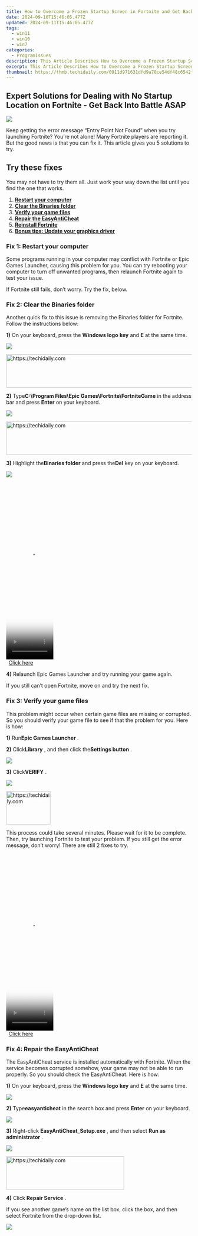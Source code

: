 ```yaml
---
title: How to Overcome a Frozen Startup Screen in Fortnite and Get Back Into Action!
date: 2024-09-10T15:46:05.477Z
updated: 2024-09-11T15:46:05.477Z
tags:
  - win11
  - win10
  - win7
categories:
  - ProgramIssues
description: This Article Describes How to Overcome a Frozen Startup Screen in Fortnite and Get Back Into Action!
excerpt: This Article Describes How to Overcome a Frozen Startup Screen in Fortnite and Get Back Into Action!
thumbnail: https://thmb.techidaily.com/0911d971631dfd9a70ce54df48c6542f0fb3a0ed015eda89c92fcb9372e4bb6e.jpg
---
```


## Expert Solutions for Dealing with No Startup Location on Fortnite - Get Back Into Battle ASAP

![](https://images.drivereasy.com/wp-content/uploads/2020/01/2020-01-02_12-03-31.jpg)

 Keep getting the error message “Entry Point Not Found” when you try launching Fortnite? You’re not alone! Many Fortnite players are reporting it. But the good news is that you can fix it. This article gives you 5 solutions to try.

## Try these fixes

 You may not have to try them all. Just work your way down the list until you find the one that works.

1. **[Restart your computer](https://tools.techidaily.com/drivereasy/download/)**
2. **[Clear the Binaries folder](https://tools.techidaily.com/drivereasy/download/)**
3. [**Verify your game files**](https://tools.techidaily.com/drivereasy/download/)
4. **[Repair the EasyAntiCheat](https://tools.techidaily.com/drivereasy/download/)**
5. **[Reinstall Fortnite](https://tools.techidaily.com/drivereasy/download/)**
6. **[Bonus tips: Update your graphics driver](https://tools.techidaily.com/drivereasy/download/)**

### Fix 1: Restart your computer

 Some programs running in your computer may conflict with Fortnite or Epic Games Launcher, causing this problem for you. You can try rebooting your computer to turn off unwanted programs, then relaunch Fortnite again to test your issue.

If Fortnite still fails, don’t worry. Try the fix, below.

### Fix 2: Clear the Binaries folder

 Another quick fix to this issue is removing the Binaries folder for Fortnite. Follow the instructions below:

**1)** On your keyboard, press the **Windows logo** **key**  and **E** at the same time.

![](https://images.drivereasy.com/wp-content/uploads/2020/01/2020-01-02_12-03-47.jpg)





<!-- affiliate ads begin -->
<a href="https://ephamedtechinc.pxf.io/c/5597632/2130531/26400" target="_top" id="2130531">
  <img src="//a.impactradius-go.com/display-ad/26400-2130531" border="0" alt="https://techidaily.com" width="728" height="90"/>
</a>
<img height="0" width="0" src="https://ephamedtechinc.pxf.io/i/5597632/2130531/26400" style="position:absolute;visibility:hidden;" border="0" />
<!-- affiliate ads end -->




**2)**  Type**C:\\Program Files\\Epic Games\\Fortnite\\FortniteGame** in the address bar and press **Enter**  on your keyboard.

![](https://images.drivereasy.com/wp-content/uploads/2020/01/2020-01-02_12-03-56.jpg)





<!-- affiliate ads begin -->
<a href="https://bluettius.sjv.io/c/5597632/2139111/17108" target="_top" id="2139111">
  <img src="//a.impactradius-go.com/display-ad/17108-2139111" border="0" alt="https://techidaily.com" width="728" height="90"/>
</a>
<img height="0" width="0" src="https://bluettius.sjv.io/i/5597632/2139111/17108" style="position:absolute;visibility:hidden;" border="0" />
<!-- affiliate ads end -->




**3)** Highlight the**Binaries folder** and press the**Del** key on your keyboard.

![](https://images.drivereasy.com/wp-content/uploads/2020/01/2020-01-02_12-04-06.jpg)





<!-- affiliate ads begin -->
<span id="1977006">
					<video width="128" height="480" style="cursor:pointer"
           poster="//a.impactradius-go.com/display-clicktoplayimage/1977006.png"
           onclick="if(!this.playClicked){this.play();this.setAttribute('controls',true);this.playClicked=true;}">
	   <source src="//a.impactradius-go.com/display-ad/22993-1977006">
	   <img src="//a.impactradius-go.com/display-clicktoplayimage/1977006.png" style="border: none; height: 100%; width: 100%; object-fit: contain">
	</video>
	<div style="width:80px;text-align:center"><a href="javascript:window.open(decodeURIComponent('https%3A%2F%2Fhomestyler.sjv.io%2Fc%2F5597632%2F1977006%2F22993'), '_blank');void(0);">Click here</a></div>
</span>
<img height="0" width="0" src="https://imp.pxf.io/i/5597632/1977006/22993" style="position:absolute;visibility:hidden;" border="0" />
<!-- affiliate ads end -->




**4)** Relaunch Epic Games Launcher and try running your game again.

If you still can’t open Fortnite, move on and try the next fix.

### Fix 3: Verify your game files

 This problem might occur when certain game files are missing or corrupted. So you should verify your game file to see if that the problem for you. Here is how:

**1)** Run**Epic Games Launcher** .

**2)** Click**Library** , and then click the**Settings button** .

![](https://images.drivereasy.com/wp-content/uploads/2020/01/2020-01-02_12-04-18.jpg)

**3)** Click**VERIFY** .

![](https://images.drivereasy.com/wp-content/uploads/2020/01/2020-01-02_12-04-28.jpg)





<!-- affiliate ads begin -->
<a href="https://aligracehair.sjv.io/c/5597632/2135407/19272" target="_top" id="2135407">
  <img src="//a.impactradius-go.com/display-ad/19272-2135407" border="0" alt="https://techidaily.com" width="120" height="90"/>
</a>
<img height="0" width="0" src="https://aligracehair.sjv.io/i/5597632/2135407/19272" style="position:absolute;visibility:hidden;" border="0" />
<!-- affiliate ads end -->




 This process could take several minutes. Please wait for it to be complete. Then, try launching Fortnite to test your problem. If you still get the error message, don’t worry! There are still 2 fixes to try.





<!-- affiliate ads begin -->
<span id="1975636">
					<video width="128" height="480" style="cursor:pointer"
           poster="//a.impactradius-go.com/display-clicktoplayimage/1975636.png"
           onclick="if(!this.playClicked){this.play();this.setAttribute('controls',true);this.playClicked=true;}">
	   <source src="//a.impactradius-go.com/display-ad/22993-1975636">
	   <img src="//a.impactradius-go.com/display-clicktoplayimage/1975636.png" style="border: none; height: 100%; width: 100%; object-fit: contain">
	</video>
	<div style="width:80px;text-align:center"><a href="javascript:window.open(decodeURIComponent('https%3A%2F%2Fhomestyler.sjv.io%2Fc%2F5597632%2F1975636%2F22993'), '_blank');void(0);">Click here</a></div>
</span>
<img height="0" width="0" src="https://imp.pxf.io/i/5597632/1975636/22993" style="position:absolute;visibility:hidden;" border="0" />
<!-- affiliate ads end -->




### Fix 4: Repair the EasyAntiCheat

 The EasyAntiCheat service is installed automatically with Fortnite. When the service becomes corrupted somehow, your game may not be able to run properly. So you should check the EasyAntiCheat. Here is how:

**1)** On your keyboard, press the **Windows logo** **key**  and **E** at the same time.

![](https://images.drivereasy.com/wp-content/uploads/2020/01/2020-01-02_12-04-38.jpg)

**2)**  Type**easyanticheat** in the search box and press **Enter**  on your keyboard.

![](https://images.drivereasy.com/wp-content/uploads/2020/01/2020-01-02_12-04-42.jpg)

**3)** Right-click **EasyAntiCheat\_Setup.exe** , and then select **Run as administrator** .

![](https://images.drivereasy.com/wp-content/uploads/2020/01/2020-01-02_12-05-01.jpg)





<!-- affiliate ads begin -->
<a href="https://wigfever.sjv.io/c/5597632/2014857/22899" target="_top" id="2014857">
  <img src="//a.impactradius-go.com/display-ad/22899-2014857" border="0" alt="https://techidaily.com" width="320" height="90"/>
</a>
<img height="0" width="0" src="https://wigfever.sjv.io/i/5597632/2014857/22899" style="position:absolute;visibility:hidden;" border="0" />
<!-- affiliate ads end -->




**4)**  Click **Repair Service** .

 If you see another game’s name on the list box, click the box, and then select Fortnite from the drop-down list.

![](https://images.drivereasy.com/wp-content/uploads/2020/01/2020-01-02_12-05-17.jpg)





<!-- affiliate ads begin -->
<span id="1516072">
					<video width="864" height="1536" style="cursor:pointer"
           poster="//a.impactradius-go.com/display-clicktoplayimage/1516072.png"
           onclick="if(!this.playClicked){this.play();this.setAttribute('controls',true);this.playClicked=true;}">
	   <source src="//a.impactradius-go.com/display-ad/16446-1516072">
	   <img src="//a.impactradius-go.com/display-clicktoplayimage/1516072.png" style="border: none; height: 100%; width: 100%; object-fit: contain">
	</video>
	<div style="width:540px;text-align:center"><a href="javascript:window.open(decodeURIComponent('https%3A%2F%2Flaganoo.pxf.io%2Fc%2F5597632%2F1516072%2F16446'), '_blank');void(0);">Click here</a></div>
</span>
<img height="0" width="0" src="https://imp.pxf.io/i/5597632/1516072/16446" style="position:absolute;visibility:hidden;" border="0" />
<!-- affiliate ads end -->




 After the process is complete, relaunch your game to check if your problem has been resolved. If not, read on and try the fix, below.

### Fix 5: Reinstall Fortnite

 If none of the above fixes resolves your problem, try reinstalling Fortnite. Follow the instructions below:

**1)**  Run **Epic Games Launcher** .

**2)**  Click **Library** and then click the **Settings**  button.

![](https://images.drivereasy.com/wp-content/uploads/2020/01/2020-01-02_12-05-42.jpg)

**3)**  Click **UNINSTALL.**

![](https://images.drivereasy.com/wp-content/uploads/2020/01/2020-01-02_12-05-50.jpg)





<!-- affiliate ads begin -->
<a href="https://unicoeye.pxf.io/c/5597632/2134218/18498" target="_top" id="2134218">
  <img src="//a.impactradius-go.com/display-ad/18498-2134218" border="0" alt="https://techidaily.com" width="728" height="90"/>
</a>
<img height="0" width="0" src="https://unicoeye.pxf.io/i/5597632/2134218/18498" style="position:absolute;visibility:hidden;" border="0" />
<!-- affiliate ads end -->




**4) Restart**  your computer and run the **Epic Games Launcher**  again to download and install Fortnite again.

 Hopefully, one of the solutions above fixed your issue! If you have any questions or suggestions. Please feel free to leave a comment below.

---

 Do you know that simply updating the graphics driver can fix many common game issues such as game lags or crashes? Check the Bonus tip below to see how to do it.





<!-- affiliate ads begin -->
<a href="https://appsumo.8odi.net/c/5597632/2118326/7443" target="_top" id="2118326">
  <img src="//a.impactradius-go.com/display-ad/7443-2118326" border="0" alt="https://techidaily.com" width="728" height="90"/>
</a>
<img height="0" width="0" src="https://appsumo.8odi.net/i/5597632/2118326/7443" style="position:absolute;visibility:hidden;" border="0" />
<!-- affiliate ads end -->




### Bonus tip: Update your graphics driver

 To keep your Fortnite running smoothly, it’s essential that you have the latest correct graphics driver at all times. There are two ways you can get the right driver for your graphics product: manually or automatically.

**[Option 1 – Manually](https://tools.techidaily.com/drivereasy/download/)**  – You’ll need some computer skills and patience to update your drivers this way, because you need to find exactly the right the driver online, download it and install it step by step.

OR

**[Option 2 – Automatically (Recommended)](https://www.drivereasy.com/knowledge/solved-fortnite-entry-point-not-found-2019-tips/#e2)**  – This is the quickest and easiest option. It’s all done with just a couple of mouse clicks – easy even if you’re a computer newbie.

### **Option 1 – Download and install the driver manually**

 Epson keeps updating drivers. To get them, you need to go to your graphics product manufacturer’s website, find the driver corresponding with your specific flavor of Windows version (for example, Windows 32 bit) and download the driver manually.

 Once you’ve downloaded the correct drivers for your system, double-click on the downloaded file and follow the on-screen instructions to install the driver.

### **Option 2 – Automatically update** your graphics driver

 If you don’t have the time, patience or computer skills to update your graphics driver manually, you can do it automatically with **[Driver Easy](https://tools.techidaily.com/drivereasy/download/)**  .

 Driver Easy will automatically recognize your system and find the correct drivers for it. You don’t need to know exactly what system your computer is running, you don’t need to risk downloading and installing the wrong driver, and you don’t need to worry about making a mistake when installing.

 You can update your drivers automatically with either the FREE or the Pro version of Driver Easy. But with the Pro version it takes just 2 clicks:

 **1)[Download](https://tools.techidaily.com/drivereasy/download/)**  and install Driver Easy.

**2)** Run Driver Easy and click the **Scan Now** button. Driver Easy will then scan your computer and detect any problem drivers.

![](https://images.drivereasy.com/wp-content/uploads/2020/01/2020-01-02_12-06-21.jpg)

**3)**  Click **Update All** to automatically download and install the correct version of _all_ the drivers that are missing or out of date on your system (this requires the **[Pro version](https://tools.techidaily.com/drivereasy/download/)** [](https://tools.techidaily.com/drivereasy/download/) – you’ll be prompted to upgrade when you click Update All).

![](https://images.drivereasy.com/wp-content/uploads/2020/01/2020-01-02_12-06-30.jpg)





<!-- affiliate ads begin -->
<a href="https://ephamedtechinc.pxf.io/c/5597632/2136622/26400" target="_top" id="2136622">
  <img src="//a.impactradius-go.com/display-ad/26400-2136622" border="0" alt="https://techidaily.com" width="728" height="90"/>
</a>
<img height="0" width="0" src="https://ephamedtechinc.pxf.io/i/5597632/2136622/26400" style="position:absolute;visibility:hidden;" border="0" />
<!-- affiliate ads end -->




 If you need assistance, please contact Driver Easy’s support team at [**support@drivereasy.com**](https://tools.techidaily.com/drivereasy/download/) .

 **If you like this post, use our creator code DRIVEREASY in the item shop to support us through [Epic’s Support A Creator](https://www.epicgames.com/affiliate/en-US/overview) .**

* [Fortnite](https://tools.techidaily.com/drivereasy/download/)
* [Windows 10](https://tools.techidaily.com/drivereasy/download/)
* [Windows 7](https://tools.techidaily.com/drivereasy/download/)
* [Windows 8](https://tools.techidaily.com/drivereasy/download/)

<ins class="adsbygoogle"
     style="display:block"
     data-ad-format="autorelaxed"
     data-ad-client="ca-pub-7571918770474297"
     data-ad-slot="1223367746"></ins>



<ins class="adsbygoogle"
     style="display:block"
     data-ad-client="ca-pub-7571918770474297"
     data-ad-slot="8358498916"
     data-ad-format="auto"
     data-full-width-responsive="true"></ins>





<span class="atpl-alsoreadstyle">Also read:</span>
<div><ul>
<li><a href="https://extra-skills.techidaily.com/new-mastering-netflixs-split-screen-functionality/"><u>[New] Mastering Netflix's Split Screen Functionality</u></a></li>
<li><a href="https://extra-guidance.techidaily.com/new-reviewing-yuneecs-powerful-typhoon-aerodrone/"><u>[New] Reviewing Yuneec's Powerful Typhoon AeroDrone</u></a></li>
<li><a href="https://program-issues.techidaily.com/solved-how-to-fix-paladins-crash-2024-tips/"><u>[Solved] How to Fix Paladins Crash? | 2024 Tips</u></a></li>
<li><a href="https://facebook-clips.techidaily.com/updated-2024-approved-mastering-the-exchange-a-comprehensive-guide-to-fb-media-download/"><u>[Updated] 2024 Approved Mastering the Exchange A Comprehensive Guide to FB Media Download</u></a></li>
<li><a href="https://video-screen-grab.techidaily.com/updated-2024-approved-uniting-friends-across-operating-systems-with-skype-groups/"><u>[Updated] 2024 Approved Uniting Friends Across Operating Systems with Skype Groups</u></a></li>
<li><a href="https://youtube-webster.techidaily.com/approved-making-youtube-audio-mp3s-easily-for-your-mac/"><u>2024 Approved Making YouTube Audio MP3s Easily for Your Mac</u></a></li>
<li><a href="https://fox-cloud.techidaily.com/2024-approved-mastering-the-microscopic-views-in-microsoft-teams-chat/"><u>2024 Approved Mastering the Microscopic Views in Microsoft Teams Chat</u></a></li>
<li><a href="https://fox-boxes.techidaily.com/2024-approved-traversing-through-windows-movie-makers-version-landscape/"><u>2024 Approved Traversing Through Windows Movie Maker's Version Landscape</u></a></li>
<li><a href="https://program-issues.techidaily.com/banishing-sea-of-thieves-launch-errors-a-step-by-step-success-story/"><u>Banishing Sea of Thieves Launch Errors: A Step-by-Step Success Story</u></a></li>
<li><a href="https://program-issues.techidaily.com/black-ops-cold-war-game-patch-for-ui-problem-27711-correction/"><u>Black Ops: Cold War Game Patch for UI Problem 27711 Correction</u></a></li>
<li><a href="https://program-issues.techidaily.com/connectivity-error-fixes-for-minecraft-players-how-to-restore-access-to-your-gaming-realm/"><u>Connectivity Error Fixes for Minecraft Players: How to Restore Access to Your Gaming Realm</u></a></li>
<li><a href="https://program-issues.techidaily.com/diablo-ii-resurrected-failed-to-start-what-are-your-options/"><u>Diablo II Resurrected Failed to Start – What Are Your Options?</u></a></li>
<li><a href="https://program-issues.techidaily.com/diagnosing-and-repairing-game-crashes-a-step-by-step-guide-for-rainbow-six-extraction-players/"><u>Diagnosing & Repairing Game Crashes: A Step-by-Step Guide for Rainbow Six Extraction Players</u></a></li>
<li><a href="https://program-issues.techidaily.com/dive-into-free-rainbow-six-siege-action-the-ultimate-game-for-enthusiasts/"><u>Dive Into Free Rainbow Six Siege Action - The Ultimate Game for Enthusiasts</u></a></li>
<li><a href="https://win-amazing.techidaily.com/download-lexar-usb-driver-easily-and-quickly/"><u>Download Lexar USB Driver | Easily & Quickly</u></a></li>
<li><a href="https://media-tips.techidaily.com/effortlessly-transform-videos-for-mobile-devices-android-smartphones-and-tablets/"><u>Effortlessly Transform Videos for Mobile Devices (Android Smartphones & Tablets)</u></a></li>
<li><a href="https://program-issues.techidaily.com/fixing-the-issue-intel-driver-and-support-assistant-failure-in-windows/"><u>Fixing the Issue: Intel Driver and Support Assistant Failure in Windows</u></a></li>
<li><a href="https://program-issues.techidaily.com/fixing-the-launch-hurdle-in-monster-hunter-stories-2-wings-of-ruin-a-step-by-step-guide-to-successful-game-setup/"><u>Fixing the Launch Hurdle in Monster Hunter Stories 2: Wings of Ruin - A Step-by-Step Guide to Successful Game Setup</u></a></li>
<li><a href="https://program-issues.techidaily.com/game-optimization-tips-how-to-maintain-steady-frame-rates-for-smooth-gaming-on-pcs/"><u>Game Optimization Tips: How to Maintain Steady Frame Rates for Smooth Gaming on PCs</u></a></li>
<li><a href="https://program-issues.techidaily.com/garrys-mod-crashes-no-more-updated-fix-guide-for-gamers/"><u>Garry's Mod Crashes No More - Updated Fix Guide for Gamers</u></a></li>
<li><a href="https://youtube-videos.techidaily.com/guide-to-consolidating-your-youtube-video-collection/"><u>Guide to Consolidating Your YouTube Video Collection</u></a></li>
<li><a href="https://program-issues.techidaily.com/how-to-fix-persistent-crashes-in-call-of-duty-black-ops-cold-war-on-windows-pc/"><u>How to Fix Persistent Crashes in Call of Duty: Black Ops Cold War on Windows PC</u></a></li>
<li><a href="https://program-issues.techidaily.com/how-to-get-and-install-the-newest-logitech-g403-software-on-your-computer/"><u>How to Get and Install the Newest Logitech G403 Software on Your Computer</u></a></li>
<li><a href="https://program-issues.techidaily.com/how-to-get-your-gamepad-working-with-steam-on-a-windows-machine/"><u>How to Get Your Gamepad Working With Steam on a Windows Machine</u></a></li>
<li><a href="https://program-issues.techidaily.com/how-to-restore-google-meet-video-capabilities-when-your-camera-wont-work/"><u>How to Restore Google Meet Video Capabilities When Your Camera Won't Work</u></a></li>
<li><a href="https://easy-unlock-android.techidaily.com/how-to-unlock-realme-11-proplus-pattern-lock-if-forgotten-6-ways-by-drfone-android/"><u>How to Unlock Realme 11 Pro+ Pattern Lock if Forgotten? 6 Ways</u></a></li>
<li><a href="https://program-issues.techidaily.com/improving-gaming-experience-by-addressing-and-correcting-drop-in-fps-rates/"><u>Improving Gaming Experience by Addressing and Correcting Drop in FPS Rates</u></a></li>
<li><a href="https://some-techniques.techidaily.com/in-2024-humor-hive-undead-jester-creators/"><u>In 2024, Humor Hive Undead Jester Creators</u></a></li>
<li><a href="https://screen-activity-recording.techidaily.com/in-2024-premium-top-11-list-ultimate-recording-gear/"><u>In 2024, Premium Top 11 List - Ultimate Recording Gear</u></a></li>
<li><a href="https://program-issues.techidaily.com/launch-lost-ark-successfully-updated-troubleshooting-steps/"><u>Launch Lost Ark Successfully: Updated Troubleshooting Steps</u></a></li>
<li><a href="https://technical-tips.techidaily.com/1722862821116-learn-any-language-without-spending-a-penny-top-5-apps-reviewed/"><u>Learn Any Language Without Spending a Penny : Top 5 Apps Reviewed!</u></a></li>
<li><a href="https://program-issues.techidaily.com/mastering-the-challenges-of-biomutant-on-your-pc-expert-solutions-and-tips-freshly-updated-in-202n4/"><u>Mastering the Challenges of Biomutant on Your PC - Expert Solutions & Tips (Freshly Updated in 202N4)</u></a></li>
<li><a href="https://tech-revival.techidaily.com/navigating-neural-networks-snapchat-ai-vs-gpt/"><u>Navigating Neural Networks: Snapchat AI vs GPT</u></a></li>
<li><a href="https://ai-video-apps.techidaily.com/new-in-2024-color-correction-mastery-blending-video-clips-seamlessly-in-powerdirector/"><u>New In 2024, Color Correction Mastery Blending Video Clips Seamlessly in PowerDirector</u></a></li>
<li><a href="https://ai-video-apps.techidaily.com/new-snap-share-repeat-the-ultimate-ps4-screenshot-sharing-guide-for-2024/"><u>New Snap, Share, Repeat The Ultimate PS4 Screenshot Sharing Guide for 2024</u></a></li>
<li><a href="https://program-issues.techidaily.com/no-more-lag-stable-playthrough-of-assassins-creed-odyssey-on-windows/"><u>No More Lag - Stable Playthrough of Assassin's Creed Odyssey on Windows!</u></a></li>
<li><a href="https://program-issues.techidaily.com/overcoming-lag-and-crashes-when-playing-pc-version-of-god-of-war/"><u>Overcoming Lag and Crashes When Playing PC Version of God of War</u></a></li>
<li><a href="https://screen-recording.techidaily.com/playtime-perfection-the-kiddo-gamer-guide-for-2024/"><u>Playtime Perfection The Kiddo Gamer Guide for 2024</u></a></li>
<li><a href="https://fox-access.techidaily.com/sifting-through-inshots-features-for-best-edits/"><u>Sifting Through InShot's Features for Best Edits</u></a></li>
<li><a href="https://program-issues.techidaily.com/solved-troubleshooting-days-gone-pc-startup-problems-and-error-fixes/"><u>Solved! Troubleshooting Days Gone PC Startup Problems and Error Fixes</u></a></li>
<li><a href="https://program-issues.techidaily.com/step-by-step-guide-activating-hyper-v-in-windows-10/"><u>Step-by-Step Guide: Activating Hyper-V in Windows 10</u></a></li>
<li><a href="https://tech-haven.techidaily.com/streamlining-team-communications-with-chatgpt-tools/"><u>Streamlining Team Communications with ChatGPT Tools</u></a></li>
<li><a href="https://program-issues.techidaily.com/troubleshooting-and-fixing-dark-souls-3-unexpected-shutdowns/"><u>Troubleshooting and Fixing Dark Souls 3 Unexpected Shutdowns</u></a></li>
<li><a href="https://ios-unlock.techidaily.com/unlock-iphone-6s-without-passcode-easily-by-drfone-ios/"><u>Unlock iPhone 6s Without Passcode Easily</u></a></li>
<li><a href="https://program-issues.techidaily.com/unveiling-the-challenges-that-have-halted-the-ascents-release-date/"><u>Unveiling the Challenges That Have Halted 'The Ascent's Release Date</u></a></li>
<li><a href="https://program-issues.techidaily.com/why-isnt-my-cortana-active-expert-tips-to-restore-its-functionality/"><u>Why Isn't My Cortana Active? Expert Tips to Restore Its Functionality</u></a></li>
</ul></div>




